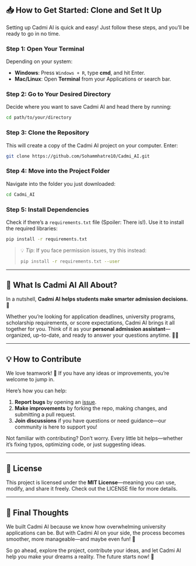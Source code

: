 ## 📥 How to Get Started: Clone and Set It Up  

Setting up Cadmi AI is quick and easy! Just follow these steps, and you’ll be ready to go in no time.  

### Step 1: Open Your Terminal  
Depending on your system:  
- **Windows**: Press `Windows + R`, type **cmd**, and hit Enter.  
- **Mac/Linux**: Open **Terminal** from your Applications or search bar.  

### Step 2: Go to Your Desired Directory  
Decide where you want to save Cadmi AI and head there by running:  
```bash
cd path/to/your/directory
```

### Step 3: Clone the Repository  
This will create a copy of the Cadmi AI project on your computer. Enter:  
```bash
git clone https://github.com/Sohammhatre10/Cadmi_AI.git
```

### Step 4: Move into the Project Folder  
Navigate into the folder you just downloaded:  
```bash
cd Cadmi_AI
```

### Step 5: Install Dependencies  
Check if there’s a `requirements.txt` file (Spoiler: There is!). Use it to install the required libraries:  
```bash
pip install -r requirements.txt
```
> 💡 *Tip*: If you face permission issues, try this instead:  
> ```bash
> pip install -r requirements.txt --user
> ```

---

## 🤔 What Is Cadmi AI All About?  

In a nutshell, **Cadmi AI helps students make smarter admission decisions.** 🌟  

Whether you’re looking for application deadlines, university programs, scholarship requirements, or score expectations, Cadmi AI brings it all together for you. Think of it as your **personal admission assistant**—organized, up-to-date, and ready to answer your questions anytime. 🧑‍💻

---

## 💡 How to Contribute  

We love teamwork! 🤝 If you have any ideas or improvements, you’re welcome to jump in.  

Here’s how you can help:  

1. **Report bugs** by opening an [issue](https://github.com/Sohammhatre10/Cadmi_AI/issues).  
2. **Make improvements** by forking the repo, making changes, and submitting a pull request.  
3. **Join discussions** if you have questions or need guidance—our community is here to support you!  

Not familiar with contributing? Don’t worry. Every little bit helps—whether it’s fixing typos, optimizing code, or just suggesting ideas.

---

## 📄 License  

This project is licensed under the **MIT License**—meaning you can use, modify, and share it freely. Check out the LICENSE file for more details.  

---

## 🎉 Final Thoughts  

We built Cadmi AI because we know how overwhelming university applications can be. But with Cadmi AI on your side, the process becomes smoother, more manageable—and maybe even fun! 🥳  

So go ahead, explore the project, contribute your ideas, and let Cadmi AI help you make your dreams a reality. The future starts now! 🚀  
